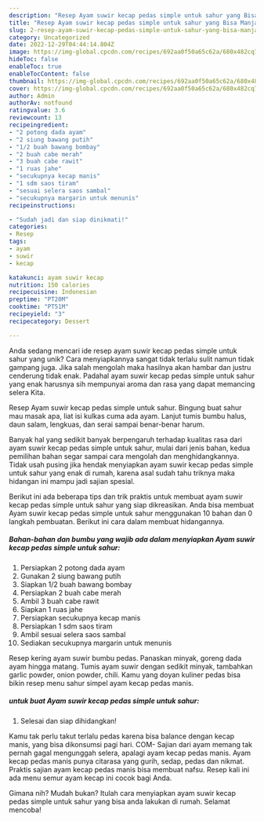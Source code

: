 ```yaml
---
description: "Resep Ayam suwir kecap pedas simple untuk sahur yang Bisa Manjain Lidah"
title: "Resep Ayam suwir kecap pedas simple untuk sahur yang Bisa Manjain Lidah"
slug: 2-resep-ayam-suwir-kecap-pedas-simple-untuk-sahur-yang-bisa-manjain-lidah
category: Uncategorized
date: 2022-12-29T04:44:14.804Z
image: https://img-global.cpcdn.com/recipes/692aa0f50a65c62a/680x482cq70/ayam-suwir-kecap-pedas-simple-untuk-sahur-foto-resep-utama.jpg
hideToc: false
enableToc: true
enableTocContent: false
thumbnail: https://img-global.cpcdn.com/recipes/692aa0f50a65c62a/680x482cq70/ayam-suwir-kecap-pedas-simple-untuk-sahur-foto-resep-utama.jpg
cover: https://img-global.cpcdn.com/recipes/692aa0f50a65c62a/680x482cq70/ayam-suwir-kecap-pedas-simple-untuk-sahur-foto-resep-utama.jpg
author: Admin
authorAv: notfound
ratingvalue: 3.6
reviewcount: 13
recipeingredient:
- "2 potong dada ayam"
- "2 siung bawang putih"
- "1/2 buah bawang bombay"
- "2 buah cabe merah"
- "3 buah cabe rawit"
- "1 ruas jahe"
- "secukupnya kecap manis"
- "1 sdm saos tiram"
- "sesuai selera saos sambal"
- "secukupnya margarin untuk menunis"
recipeinstructions:

- "Sudah jadi dan siap dinikmati!"
categories:
- Resep
tags:
- ayam
- suwir
- kecap

katakunci: ayam suwir kecap 
nutrition: 150 calories
recipecuisine: Indonesian
preptime: "PT20M"
cooktime: "PT51M"
recipeyield: "3"
recipecategory: Dessert

---
```





Anda sedang mencari ide resep ayam suwir kecap pedas simple untuk sahur yang unik? Cara menyiapkannya sangat tidak terlalu sulit namun tidak gampang juga. Jika salah mengolah maka hasilnya akan hambar dan justru cenderung tidak enak. Padahal ayam suwir kecap pedas simple untuk sahur yang enak harusnya sih mempunyai aroma dan rasa yang dapat memancing selera Kita.





Resep Ayam suwir kecap pedas simple untuk sahur. Bingung buat sahur mau masak apa, liat isi kulkas cuma ada ayam. Lanjut tumis bumbu halus, daun salam, lengkuas, dan serai sampai benar-benar harum.

Banyak hal yang sedikit banyak berpengaruh terhadap kualitas rasa dari ayam suwir kecap pedas simple untuk sahur, mulai dari jenis bahan, kedua pemilihan bahan segar sampai cara mengolah dan menghidangkannya. Tidak usah pusing jika hendak menyiapkan ayam suwir kecap pedas simple untuk sahur yang enak di rumah, karena asal sudah tahu triknya maka hidangan ini mampu jadi sajian spesial.






Berikut ini ada beberapa tips dan trik praktis untuk membuat ayam suwir kecap pedas simple untuk sahur yang siap dikreasikan. Anda bisa membuat Ayam suwir kecap pedas simple untuk sahur menggunakan 10 bahan dan 0 langkah pembuatan. Berikut ini cara dalam membuat hidangannya.

<!--inarticleads1-->

##### Bahan-bahan dan bumbu yang wajib ada dalam menyiapkan Ayam suwir kecap pedas simple untuk sahur:

1. Persiapkan 2 potong dada ayam
1. Gunakan 2 siung bawang putih
1. Siapkan 1/2 buah bawang bombay
1. Persiapkan 2 buah cabe merah
1. Ambil 3 buah cabe rawit
1. Siapkan 1 ruas jahe
1. Persiapkan secukupnya kecap manis
1. Persiapkan 1 sdm saos tiram
1. Ambil sesuai selera saos sambal
1. Sediakan secukupnya margarin untuk menunis


Resep kering ayam suwir bumbu pedas. Panaskan minyak, goreng dada ayam hingga matang. Tumis ayam suwir dengan sedikit minyak, tambahkan garlic powder, onion powder, chili. Kamu yang doyan kuliner pedas bisa bikin resep menu sahur simpel ayam kecap pedas manis. 

<!--inarticleads2-->

#####  untuk buat Ayam suwir kecap pedas simple untuk sahur:


1. Selesai dan siap dihidangkan!

Kamu tak perlu takut terlalu pedas karena bisa balance dengan kecap manis, yang bisa dikonsumsi pagi hari. COM- Sajian dari ayam memang tak pernah gagal mengunggah selera, apalagi ayam kecap pedas manis. Ayam kecap pedas manis punya citarasa yang gurih, sedap, pedas dan nikmat. Praktis sajian ayam kecap pedas manis bisa membuat nafsu. Resep kali ini ada menu semur ayam kecap ini cocok bagi Anda. 

Gimana nih? Mudah bukan? Itulah cara menyiapkan ayam suwir kecap pedas simple untuk sahur yang bisa anda lakukan di rumah. Selamat mencoba!
